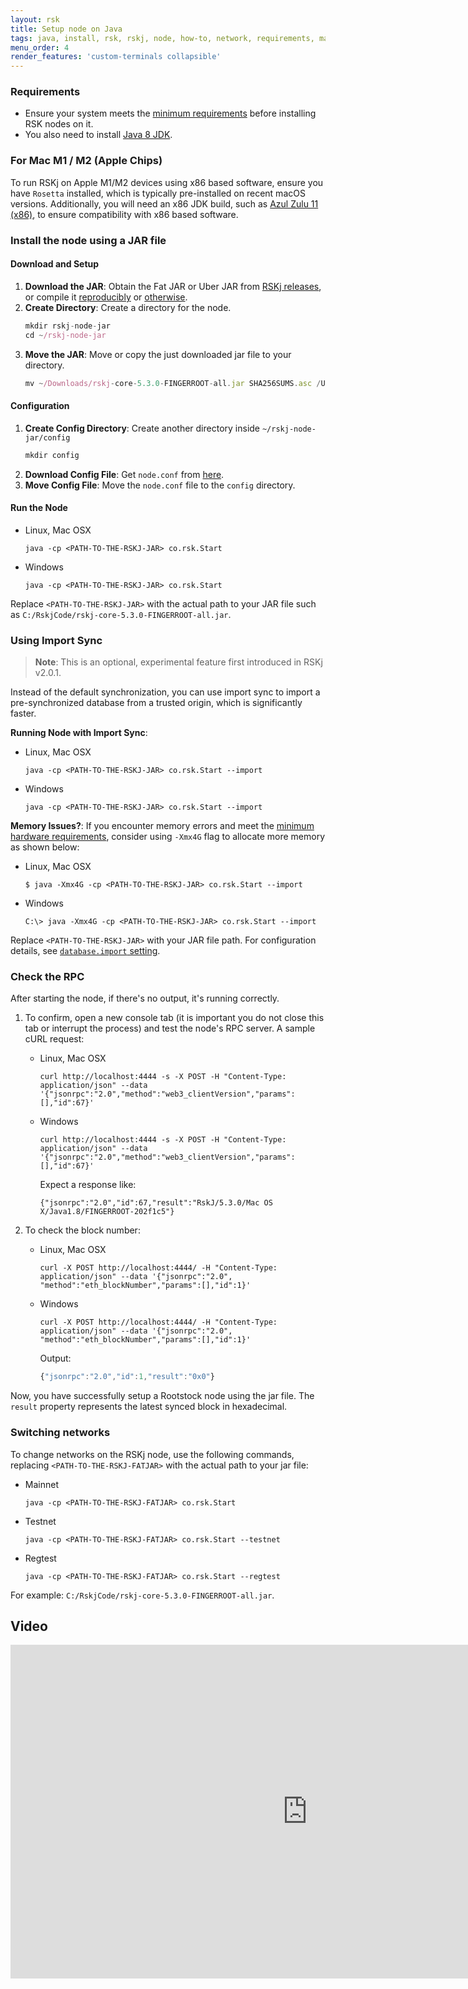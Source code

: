 ```yaml
---
layout: rsk
title: Setup node on Java
tags: java, install, rsk, rskj, node, how-to, network, requirements, mainnet, jar
menu_order: 4
render_features: 'custom-terminals collapsible'
---
```


### Requirements

- Ensure your system meets the [minimum requirements](/rsk/node/install/requirements/) before installing RSK nodes on it.
- You also need to install [Java 8 JDK](https://www.java.com/download/).

### For Mac M1 / M2 (Apple Chips)

To run RSKj on Apple M1/M2 devices using x86 based software, ensure you have `Rosetta` installed, which is typically pre-installed on recent macOS versions. Additionally, you will need an x86 JDK build, such as [Azul Zulu 11 (x86)](https://www.azul.com/downloads/?version=java-11-lts&os=macos&package=jdk), to ensure compatibility with x86 based software.

### Install the node using a JAR file

#### Download and Setup

1. **Download the JAR**: Obtain the Fat JAR or Uber JAR from [RSKj releases](https://github.com/rsksmart/rskj/releases), or compile it [reproducibly](https://github.com/rsksmart/rskj/wiki/Reproducible-Build) or [otherwise](/rsk/node/contribute).
1. **Create Directory**: Create a directory for the node.
    ```jsx
    mkdir rskj-node-jar
    cd ~/rskj-node-jar
    ```
1. **Move the JAR**: Move or copy the just downloaded jar file to your directory.
    ```jsx
    mv ~/Downloads/rskj-core-5.3.0-FINGERROOT-all.jar SHA256SUMS.asc /Users/{user}/rskj-node-jar/
    ```

#### Configuration

1. **Create Config Directory**: Create another directory inside `~/rskj-node-jar/config`
    ```jsx
    mkdir config
    ```
1. **Download Config File**: Get `node.conf` from [here](https://github.com/rsksmart/rif-relay/blob/develop/docker/node.conf).
1. **Move Config File**: Move the `node.conf` file to the `config` directory.

#### Run the Node

[](#top "multiple-terminals")
- Linux, Mac OSX
    ```shell
    java -cp <PATH-TO-THE-RSKJ-JAR> co.rsk.Start
    ```
- Windows
    ```windows-command-prompt
    java -cp <PATH-TO-THE-RSKJ-JAR> co.rsk.Start
    ```
Replace `<PATH-TO-THE-RSKJ-JAR>` with the actual path to your JAR file such as `C:/RskjCode/rskj-core-5.3.0-FINGERROOT-all.jar`.

### Using Import Sync

> **Note**: This is an optional, experimental feature first introduced in RSKj v2.0.1.

Instead of the default synchronization, you can use import sync to import a pre-synchronized database from a trusted origin, which is significantly faster.

**Running Node with Import Sync**:


[](#top "multiple-terminals")
- Linux, Mac OSX
    ```shell
    java -cp <PATH-TO-THE-RSKJ-JAR> co.rsk.Start --import
    ```
- Windows
    ```windows-command-prompt
    java -cp <PATH-TO-THE-RSKJ-JAR> co.rsk.Start --import
    ```

**Memory Issues?**: If you encounter memory errors and meet the [minimum hardware requirements](/rsk/node/install/requirements/), consider using `-Xmx4G` flag to allocate more memory as shown below:

[](#top "multiple-terminals")
- Linux, Mac OSX
    ```shell
    $ java -Xmx4G -cp <PATH-TO-THE-RSKJ-JAR> co.rsk.Start --import
    ```
- Windows
    ```windows-command-prompt
    C:\> java -Xmx4G -cp <PATH-TO-THE-RSKJ-JAR> co.rsk.Start --import
    ```

Replace `<PATH-TO-THE-RSKJ-JAR>` with your JAR file path. For configuration details, see [`database.import` setting](/rsk/node/configure/reference/#databaseimport).

### Check the RPC

After starting the node, if there's no output, it's running correctly. 

1. To confirm, open a new console tab (it is important you do not close this tab or interrupt the process) and test the node's RPC server. A sample cURL request:

    [](#top "multiple-terminals")
    - Linux, Mac OSX
        ```shell
        curl http://localhost:4444 -s -X POST -H "Content-Type: application/json" --data '{"jsonrpc":"2.0","method":"web3_clientVersion","params":[],"id":67}'
        ```
    - Windows
        ```windows-command-prompt
        curl http://localhost:4444 -s -X POST -H "Content-Type: application/json" --data '{"jsonrpc":"2.0","method":"web3_clientVersion","params":[],"id":67}'
        ```

        Expect a response like:
        ```shell
        {"jsonrpc":"2.0","id":67,"result":"RskJ/5.3.0/Mac OS X/Java1.8/FINGERROOT-202f1c5"}
        ```

1. To check the block number:

    [](#top "multiple-terminals")
    - Linux, Mac OSX
        ```shell
        curl -X POST http://localhost:4444/ -H "Content-Type: application/json" --data '{"jsonrpc":"2.0", "method":"eth_blockNumber","params":[],"id":1}'
        ```
    - Windows
        ```windows-command-prompt
        curl -X POST http://localhost:4444/ -H "Content-Type: application/json" --data '{"jsonrpc":"2.0", "method":"eth_blockNumber","params":[],"id":1}'
        ```

        Output:
        ```jsx
        {"jsonrpc":"2.0","id":1,"result":"0x0"}
        ```

Now, you have successfully setup a Rootstock node using the jar file.
The `result` property represents the latest synced block in hexadecimal.

### Switching networks

To change networks on the RSKj node, use the following commands, replacing `<PATH-TO-THE-RSKJ-FATJAR>` with the actual path to your jar file:

[](#top "collapsible")
- Mainnet
    ```
    java -cp <PATH-TO-THE-RSKJ-FATJAR> co.rsk.Start
    ```
- Testnet
    ```
    java -cp <PATH-TO-THE-RSKJ-FATJAR> co.rsk.Start --testnet
    ```
- Regtest
    ```
    java -cp <PATH-TO-THE-RSKJ-FATJAR> co.rsk.Start --regtest
    ```

For example: `C:/RskjCode/rskj-core-5.3.0-FINGERROOT-all.jar`.

## Video

<div class="video-container">
  <iframe width="949" height="534" src="https://www.youtube-nocookie.com/embed/TxpS6WhxUiU?cc_load_policy=1" frameborder="0" allow="accelerometer; autoplay; encrypted-media; gyroscope; picture-in-picture" allowfullscreen></iframe>
</div>
